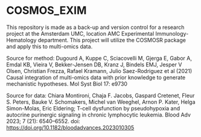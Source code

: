 # COSMOS_EXIM

This repository is made as a back-up and version control for a research project at the Amsterdam UMC, location AMC Experimental Immunology-Hematology department. This project will utilize the COSMOSR package and apply this to multi-omics data.


Source for method:
Dugourd A, Kuppe C, Sciacovelli M, Gjerga E, Gabor A, Emdal KB, Vieira V, Bekker-Jensen DB, Kranz J, Bindels EMJ, Jesper V Olsen, Christian Frezza, Rafael Kramann, Julio Saez-Rodriguez et al (2021) Causal integration of multi-omics data with prior knowledge to generate mechanistic hypotheses. Mol Syst Biol 17: e9730

Source for data:
Chiara Montironi, Chaja F. Jacobs, Gaspard Cretenet, Fleur S. Peters, Bauke V. Schomakers, Michel van Weeghel, Arnon P. Kater, Helga Simon-Molas, Eric Eldering; T-cell dysfunction by pseudohypoxia and autocrine purinergic signaling in chronic lymphocytic leukemia. Blood Adv 2023; 7 (21): 6540–6552. doi: https://doi.org/10.1182/bloodadvances.2023010305
